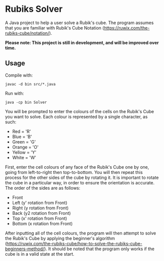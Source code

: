 # Rubiks Solver

A Java project to help a user solve a Rubik's cube. The program assumes that you are familiar with Rubik's Cube Notation (https://ruwix.com/the-rubiks-cube/notation/).

**Please note: This project is still in development, and will be improved over time.**

## Usage
Compile with:
```
javac -d bin src/*.java
```

Run with:
```
java -cp bin Solver
```

You will be prompted to enter the colours of the cells on the Rubik's Cube you want to solve. Each colour is represented by a single character, as such:
- Red = 'R'
- Blue = 'B'
- Green = 'G'
- Orange = 'O'
- Yellow = 'Y'
- White = 'W'

First, enter the cell colours of any face of the Rubik's Cube one by one, going from left-to-right then top-to-bottom.
You will then repeat this process for the other sides of the cube by rotating it. It is important to rotate the cube in a particular way, in order to ensure the orientation is accurate. The order of the sides are as follows:
- Front
- Left (y' rotation from Front)
- Right (y rotation from Front)
- Back (y2 rotation from Front)
- Top (x' rotation from Front)
- Bottom (x rotation from Front)

After inputting all of the cell colours, the program will then attempt to solve the Rubik's Cube by applying the beginner's algorithm (https://ruwix.com/the-rubiks-cube/how-to-solve-the-rubiks-cube-beginners-method/).
It should be noted that the program only works if the cube is in a valid state at the start.
